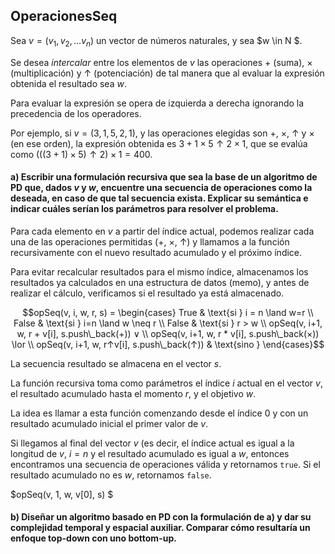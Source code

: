 OperacionesSeq
---

Sea $v = (v_1 , v_2 , . . . v_n )$ un vector de números naturales, y sea $w \in N $. 

Se desea $intercalar$ entre los elementos de $v$ las operaciones $+$ (suma), $×$ (multiplicación) y $\uparrow$ (potenciación) de tal manera que al evaluar la expresión obtenida el resultado sea $w$. 

Para evaluar la expresión se opera de izquierda a derecha ignorando la precedencia de los operadores. 

Por ejemplo, si $v = (3, 1, 5, 2, 1)$, y las operaciones elegidas son $+$, $×$, $↑$ y $×$ (en ese orden), la expresión obtenida es $3 + 1 × 5 ↑ 2 × 1$,
que se evalúa como $(((3 + 1) × 5) ↑ 2) × 1 = 400$.

#### a) Escribir una formulación recursiva que sea la base de un algoritmo de PD que, dados $v$ y $w$, encuentre una secuencia de operaciones como la deseada, en caso de que tal secuencia exista. Explicar su semántica e indicar cuáles serían los parámetros para resolver el problema.

Para cada elemento en $v$ a partir del índice actual, podemos realizar cada una de las operaciones permitidas ($+$, $×$, $\uparrow$) y llamamos a la función recursivamente con el nuevo resultado acumulado y el próximo índice. 

Para evitar recalcular resultados para el mismo índice, almacenamos los resultados ya calculados en una estructura de datos (memo), y antes de realizar el cálculo, verificamos si el resultado ya está almacenado.
```math
opSeq(v, i, w, r, s) =  
\begin{cases} 
True & \text{si } i = n \land w=r \\ 
False & \text{si } i=n  \land w \neq r \\ 
False & \text{si } r > w \\
 opSeq(v, i+1, w, r + v[i], s.push\_back(+)) ∨ \\ 
opSeq(v, i+1, w, r * v[i], s.push\_back(×)) \lor \\ 
opSeq(v, i+1, w, r↑v[i], s.push\_back(↑))  & \text{sino } 
\end{cases}
```

La secuencia resultado se almacena en el vector $s$.

La función recursiva toma como parámetros el índice $i$ actual en el vector $v$, el resultado acumulado hasta el momento $r$, y el objetivo $w$. 

La idea es llamar a esta función comenzando desde el índice 0 y con un resultado acumulado inicial el primer valor de $v$.

Si llegamos al final del vector $v$ (es decir, el índice actual es igual a la longitud de $v$, $i = n$ y el resultado acumulado es igual a $w$, entonces encontramos una secuencia de operaciones válida y retornamos `true`. Si el resultado acumulado no es $w$, retornamos `false`.

$opSeq(v, 1, w, v[0], s) $

#### b) Diseñar un algoritmo basado en PD con la formulación de a) y dar su complejidad temporal y espacial auxiliar. Comparar cómo resultaría un enfoque top-down con uno bottom-up.

